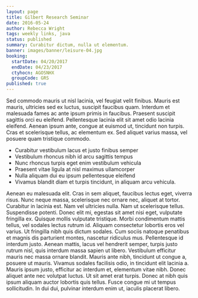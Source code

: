 ```yaml
---
layout: page
title: Gilbert Research Seminar
date: 2016-05-24
author: Rebecca Wright
tags: weekly links, java
status: published
summary: Curabitur dictum, nulla ut elementum.
banner: images/banner/leisure-04.jpg
booking:
  startDate: 04/20/2017
  endDate: 04/23/2017
  ctyhocn: AGOSNHX
  groupCode: GRS
published: true
---
```

Sed commodo mauris ut nisl lacinia, vel feugiat velit finibus. Mauris est mauris, ultricies sed ex luctus, suscipit faucibus quam. Interdum et malesuada fames ac ante ipsum primis in faucibus. Praesent suscipit sagittis orci eu eleifend. Pellentesque lacinia elit sit amet odio lacinia eleifend. Aenean ipsum ante, congue at euismod ut, tincidunt non turpis. Cras et scelerisque tellus, ac elementum ex. Sed aliquet varius massa, vel posuere quam tristique commodo.

* Curabitur vestibulum lacus et justo finibus semper
* Vestibulum rhoncus nibh id arcu sagittis tempus
* Nunc rhoncus turpis eget enim vestibulum vehicula
* Praesent vitae ligula at nisl maximus ullamcorper
* Nulla aliquam dui eu ipsum pellentesque eleifend
* Vivamus blandit diam et turpis tincidunt, in aliquam arcu vehicula.

Aenean eu malesuada elit. Cras in sem aliquet, faucibus lectus eget, viverra risus. Nunc neque massa, scelerisque nec ornare nec, aliquet at tortor. Curabitur in lacinia est. Nam vel ultricies nulla. Nam ut scelerisque tellus. Suspendisse potenti. Donec elit mi, egestas sit amet nisi eget, vulputate fringilla ex. Quisque mollis vulputate tristique. Morbi condimentum mattis tellus, vel sodales lectus rutrum id. Aliquam consectetur lobortis eros vel varius. Ut fringilla nibh quis dictum sodales. Cum sociis natoque penatibus et magnis dis parturient montes, nascetur ridiculus mus. Pellentesque id interdum justo. Aenean mattis, lacus vel hendrerit semper, turpis justo rutrum nisl, quis interdum massa sapien ut libero.
Vestibulum efficitur mauris nec massa ornare blandit. Mauris ante nibh, tincidunt ut congue a, posuere ut mauris. Vivamus sodales facilisis odio, in tincidunt elit lacinia a. Mauris ipsum justo, efficitur ac interdum et, elementum vitae nibh. Donec aliquet ante nec volutpat luctus. Ut sit amet erat turpis. Donec at nibh quis ipsum aliquam auctor lobortis quis tellus. Fusce congue mi ut tempus sollicitudin. In dui dui, pulvinar interdum enim ut, iaculis placerat libero.
